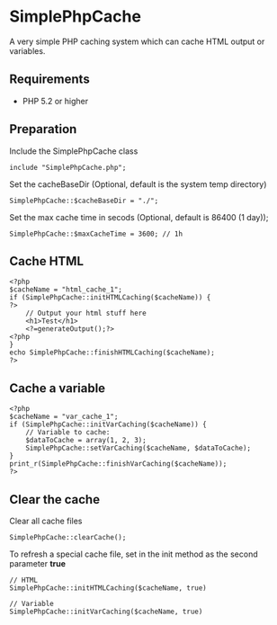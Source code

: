 SimplePhpCache
==============

A very simple PHP caching system which can cache HTML output or variables. 

Requirements
------------

* PHP 5.2 or higher

Preparation
-----------

Include the SimplePhpCache class

	include "SimplePhpCache.php";

Set the cacheBaseDir (Optional, default is the system temp directory)

	SimplePhpCache::$cacheBaseDir = "./";

Set the max cache time in secods (Optional, default is  86400 (1 day));

	SimplePhpCache::$maxCacheTime = 3600; // 1h

Cache HTML
----------
	<?php	
	$cacheName = "html_cache_1";
	if (SimplePhpCache::initHTMLCaching($cacheName)) {
	?>
    	// Output your html stuff here
    	<h1>Test</h1>
    	<?=generateOutput();?>
	<?php
	}
	echo SimplePhpCache::finishHTMLCaching($cacheName);
	?>

Cache a variable
----------------
	<?php
	$cacheName = "var_cache_1";
	if (SimplePhpCache::initVarCaching($cacheName)) {
		// Variable to cache:
    	$dataToCache = array(1, 2, 3);
    	SimplePhpCache::setVarCaching($cacheName, $dataToCache);
	}
	print_r(SimplePhpCache::finishVarCaching($cacheName));
	?>

Clear the cache
---------------

Clear all cache files

	SimplePhpCache::clearCache();

To refresh a special cache file, set in the init method as the second parameter **true**

	// HTML
	SimplePhpCache::initHTMLCaching($cacheName, true)

	// Variable
	SimplePhpCache::initVarCaching($cacheName, true)

